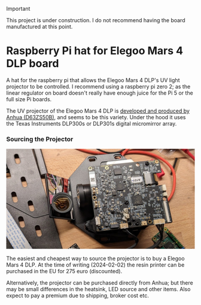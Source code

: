 

> [!IMPORTANT]  
> This project is under construction. I do not recommend having the board manufactured at this point.

# Raspberry Pi hat for Elegoo Mars 4 DLP board

A hat for the raspberry pi that allows the Elegoo Mars 4 DLP's UV light projector to be controlled. I recommend using a raspberry pi zero 2; as the linear regulator on board doesn't really have enough juice for the Pi 5 or the full size Pi boards.

The UV projector of the Elegoo Mars 4 DLP is [developed and produced by Anhua (D63ZS50B)](https://www.anhuaoe.com/en/industriause/info.aspx?itemid=2694), and seems to be this variety. Under the hood it uses the Texas Instruments DLP300s or DLP301s digital micromirror array.

### Sourcing the Projector

![the anhua projector taken from the Elegoo Mars 4 DLP](media/anhua_D63ZS50B.jpg)

The easiest and cheapest way to source the projector is to buy a Elegoo Mars 4 DLP. At the time of writing (2024-02-02) the resin printer can be purchased in the EU for 275 euro (discounted).

Alternatively, the projector can be purchased directly from Anhua; but there may be small differences in the heatsink, LED source and other items. Also expect to pay a premium due to shipping, broker cost etc.

### 

